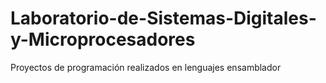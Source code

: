 # Laboratorio-de-Sistemas-Digitales-y-Microprocesadores
Proyectos de programación realizados en lenguajes ensamblador
